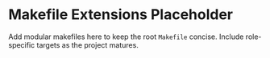 # Makefile Extensions Placeholder

Add modular makefiles here to keep the root `Makefile` concise. Include
role-specific targets as the project matures.
